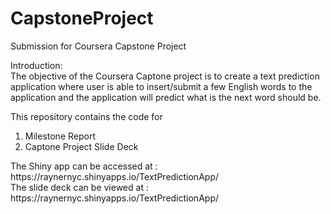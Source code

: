 # CapstoneProject
Submission for Coursera Capstone Project

Introduction:<BR>
The objective of the Coursera Captone project is to create a text prediction application where user is able to insert/submit a few English words to the application and the application will predict what is the next word should be.

This repository contains the code for
1. Milestone Report
2. Captone Project Slide Deck

<P>The Shiny app can be accessed at : 
https://raynernyc.shinyapps.io/TextPredictionApp/
<BR>The slide deck can be viewed at :
https://raynernyc.shinyapps.io/TextPredictionApp/
